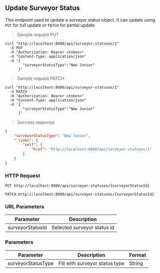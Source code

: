 ## Update Surveyor Status

This endpoint used to update a surveyor status object. It can update using <code>PUT</code> for full update or <code>PATCH</code> for partial update

> Sample request PUT

```shell
curl "http://localhost:8080/api/surveyor-statuses/1"
  -X PUT
  -H "Authorization: Bearer <token>"
  -H "Content-Type: application/json"
  -d '{
        "surveyorStatusType":"New Junior"
      }'
```

> Sample request PATCH

```shell
curl "http://localhost:8080/api/surveyor-statuses/1"
  -X PATCH
  -H "Authorization: Bearer <token>"
  -H "Content-Type: application/json"
  -d '{
        "surveyorStatusType":"New Junior"
      }'
```

> Success response

```json
{
    "surveyorStatusType": "New Junior",
    "_links": {
        "self": {
            "href": "http://localhost:8080/api/surveyor-statuses/1"
        }
    }
}
```

### HTTP Request

`PUT http://localhost:8080/api/surveyor-statuses/{surveyorStatusId}`

`PATCH http://localhost:8080/api/surveyor-statuses/{surveyorStatusId}`

### URL Parameters

Parameter | Description
--------- | -----------
surveyorStatusId | Selected surveyor status id

### Parameters

Parameter | Description | Format 
--------- | ----------- | ------ 
surveyorStatusType | Fill with surveyor status type | String